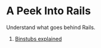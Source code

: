 # A Peek Into Rails
Understand what goes behind Rails. 

1. [Binstubs explained](https://github.com/toshitapandey/a-peek-into-rails/blob/master/binstubs.md)
